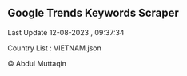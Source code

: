 

## Google Trends Keywords Scraper 
 
Last Update 12-08-2023 , 09:37:34

Country List :
VIETNAM.json



© Abdul Muttaqin 

